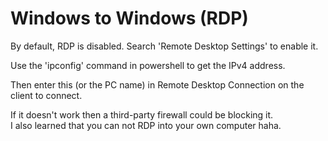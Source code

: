 

# Windows to Windows (RDP)

By default, RDP is disabled. Search 'Remote Desktop Settings' to enable it.

Use the 'ipconfig' command in powershell to get the IPv4 address.

Then enter this (or the PC name) in Remote Desktop Connection on the client to connect. 

If it doesn't work then a third-party firewall could be blocking it. <br>
I also learned that you can not RDP into your own computer haha.

